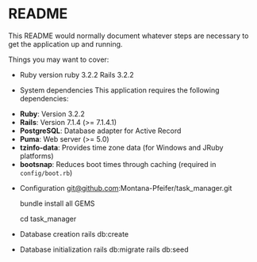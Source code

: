 # README

This README would normally document whatever steps are necessary to get the
application up and running.

Things you may want to cover:

* Ruby version
ruby 3.2.2
Rails 3.2.2

* System dependencies
This application requires the following dependencies:

- **Ruby**: Version 3.2.2
- **Rails**: Version 7.1.4 (>= 7.1.4.1)
- **PostgreSQL**: Database adapter for Active Record
- **Puma**: Web server (>= 5.0)
- **tzinfo-data**: Provides time zone data (for Windows and JRuby platforms)
- **bootsnap**: Reduces boot times through caching (required in `config/boot.rb`)
  
* Configuration
  git@github.com:Montana-Pfeifer/task_manager.git

  bundle install all GEMS

  cd task_manager

* Database creation
  rails db:create

* Database initialization
  rails db:migrate
  rails db:seed


